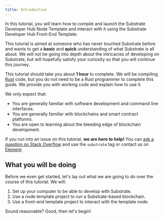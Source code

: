 ```yaml
---
title: Introduction
---
```


In this tutorial, you will learn how to compile and launch the Substrate Developer Hub Node Template
and interact with it using the Substrate Developer Hub Front-End Template.

This tutorial is aimed at someone who has never touched Substrate before and wants to get a
**basic** and **quick** understanding of what Substrate is all about. We will not be going into
depth about the intricacies of developing on Substrate, but will hopefully satisfy your curiosity so
that you will continue this journey.

This tutorial should take you about **1 hour** to complete. We will be compiling
[Rust](https://www.rust-lang.org/) code, but you do not need to be a Rust programmer to complete
this guide. We provide you with working code and explain how to use it.

We only expect that:

- You are generally familiar with software development and command line interfaces.
- You are generally familiar with blockchains and smart contract platforms.
- You are open to learning about the bleeding edge of blockchain development.

If you run into an issue on this tutorial, **we are here to help!** You can
[ask a question on Stack Overflow](https://stackoverflow.com/questions/tagged/substrate) and use the
`substrate` tag or contact us on
[Element](https://matrix.to/#/#substrate-technical:matrix.org).

## What you will be doing

Before we even get started, let's lay out what we are going to do over the course of this tutorial.
We will:

1. Set up your computer to be able to develop with Substrate.
2. Use a node template project to run a Substrate-based blockchain.
3. Use a front-end template project to interact with the template node.

Sound reasonable? Good, then let's begin!
